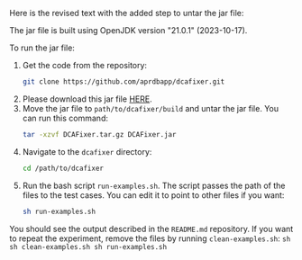 Here is the revised text with the added step to untar the jar file:


The jar file is built using OpenJDK version "21.0.1" (2023-10-17).

To run the jar file:

1. Get the code from the repository:
    ```sh
    git clone https://github.com/aprdbapp/dcafixer.git
    ```
2. Please download this jar file [HERE](https://drive.google.com/file/d/1VnXIfMKngVhgro62IMoHBopYa2MvZsbM/view?usp=sharing).
3. Move the jar file to `path/to/dcafixer/build` and untar the jar file. You can run this command:
    ```sh
    tar -xzvf DCAFixer.tar.gz DCAFixer.jar
    ```
4. Navigate to the `dcafixer` directory:
    ```sh
    cd /path/to/dcafixer
    ```
5. Run the bash script `run-examples.sh`. The script passes the path of the files to the test cases. You can edit it to point to other files if you want:
    ```sh
    sh run-examples.sh
    ```

You should see the output described in the `README.md` repository. If you want to repeat the experiment, remove the files by running `clean-examples.sh`:
    ```sh
    sh clean-examples.sh
    sh run-examples.sh
    ```

